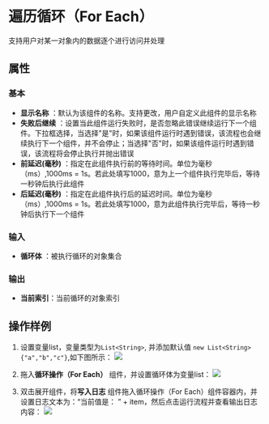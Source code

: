 # 遍历循环（For Each）

支持用户对某一对象内的数据逐个进行访问并处理

## 属性

### 基本

- **显示名称** ：默认为该组件的名称。支持更改，用户自定义此组件的显示名称
- **失败后继续** ：设置当此组件运行失败时，是否忽略此错误继续运行下一个组件。下拉框选择，当选择"是"时，如果该组件运行时遇到错误，该流程也会继续执行下一个组件，并不会停止；当选择"否"时，如果该组件运行时遇到错误，该流程将会停止执行并抛出错误
- **前延迟(毫秒)** ：指定在此组件执行前的等待时间。单位为毫秒（ms）,1000ms = 1s。若此处填写1000，意为上一个组件执行完毕后，等待一秒钟后执行此组件
- **后延迟(毫秒)** ：指定在此组件执行后的延迟时间。单位为毫秒（ms）,1000ms = 1s。若此处填写1000，意为此组件执行完毕后，等待一秒钟后执行下一个组件

### 输入

- **循环体** ：被执行循环的对象集合

### 输出

- **当前索引**：当前循环的对象索引

## 操作样例

1. 设置变量list，变量类型为`List<String>`, 并添加默认值 `new List<String>{"a","b","c"}`,如下图所示：
![](https://docimages.blob.core.chinacloudapi.cn/images/Activities/forEach-1.png)

2. 拖入**循环操作（For Each）** 组件，并设置循环体为变量list：
![](https://docimages.blob.core.chinacloudapi.cn/images/Activities/forEach-2.png)

2. 双击展开组件，将**写入日志** 组件拖入循环操作（For Each）组件容器内，并设置日志文本为：“当前值是： ” + item，然后点击运行流程并查看输出日志内容：
![](https://docimages.blob.core.chinacloudapi.cn/images/Activities/forEach-3.png)
